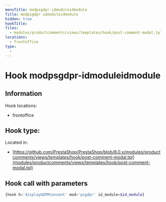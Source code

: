 ```yaml
---
menuTitle: modpsgdpr-idmoduleidmodule
Title: modpsgdpr-idmoduleidmodule
hidden: true
hookTitle: 
files:
  - modules/productcomments/views/templates/hook/post-comment-modal.tpl
locations:
  - frontoffice
type:
  - 
---
```


# Hook modpsgdpr-idmoduleidmodule

## Information

Hook locations: 
  - frontoffice

Hook type: 
  - 

Located in: 
  - [https://github.com/PrestaShop/PrestaShop/blob/8.0.x/modules/productcomments/views/templates/hook/post-comment-modal.tpl](modules/productcomments/views/templates/hook/post-comment-modal.tpl)

## Hook call with parameters

```php
{hook h='displayGDPRConsent' mod='psgdpr' id_module=$id_module}
```